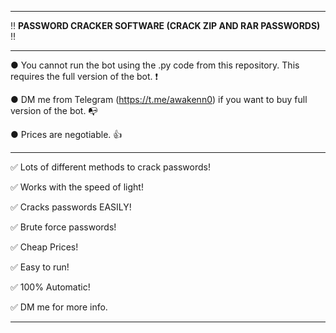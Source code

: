 ---------------------------------------------------------------------------------------------------------------

‼ **PASSWORD CRACKER SOFTWARE (CRACK ZIP AND RAR PASSWORDS)** ‼

---------------------------------------------------------------------------------------------------------------

● You cannot run the bot using the .py code from this repository. This requires the full version of the bot. ❗

● DM me from Telegram (https://t.me/awakenn0) if you want to buy full version of the bot. 📭

● Prices are negotiable. 👍

---------------------------------------------------------------------------------------------------------------

✅ Lots of different methods to crack passwords!

✅ Works with the speed of light!

✅ Cracks passwords EASILY!

✅ Brute force passwords!

✅ Cheap Prices!

✅ Easy to run!

✅ 100% Automatic!




✅ DM me for more info.

---------------------------------------------------------------------------------------------------------------
